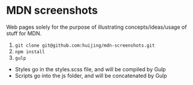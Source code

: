 # MDN screenshots

Web pages solely for the purpose of illustrating concepts/ideas/usage of stuff for MDN.

1. `git clone git@github.com:huijing/mdn-screenshots.git`
2. `npm install`
3. `gulp`

- Styles go in the styles.scss file, and will be compiled by Gulp
- Scripts go into the js folder, and will be concatenated by Gulp
